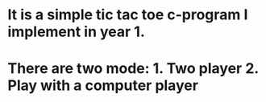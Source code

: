 # It is a simple tic tac toe c-program I implement in year 1.
# There are two mode: 1. Two player 2. Play with a computer player
